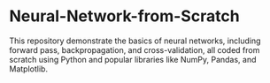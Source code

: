 # Neural-Network-from-Scratch
This repository demonstrate the basics of neural networks, including forward pass, backpropagation, and cross-validation, all coded from scratch using Python and popular libraries like NumPy, Pandas, and Matplotlib.
